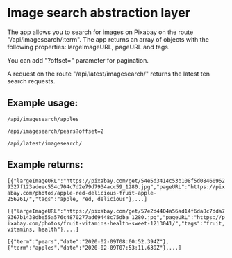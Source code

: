 Image search abstraction layer
=================

The app allows you to search for images on Pixabay on the route "/api/imagesearch/:term". The app returns an array of objects with the following properties: largeImageURL, pageURL and tags.

You can add "?offset=" parameter for pagination.

A request on the route "/api/latest/imagesearch/" returns the latest ten search requests.


Example usage:
------------

`/api/imagesearch/apples`


`/api/imagesearch/pears?offset=2`


`/api/latest/imagesearch/`


Example returns:
-------------------

`[{"largeImageURL":"https://pixabay.com/get/54e5d3414c53b108f5d084609629327f123adeec554c704c7d2e79d7934acc59_1280.jpg","pageURL":"https://pixabay.com/photos/apple-red-delicious-fruit-apple-256261/","tags":"apple, red, delicious"},...]`


`[{"largeImageURL":"https://pixabay.com/get/57e2d4404a56ad14f6da8c7dda79367b1438dbe55a576c4870277ad69448c75dba_1280.jpg","pageURL":"https://pixabay.com/photos/fruit-vitamins-health-sweet-1213041/","tags":"fruit, vitamins, health"},...]`


`[{"term":"pears","date":"2020-02-09T08:00:52.394Z"},{"term":"apples","date":"2020-02-09T07:53:11.639Z"},...]`

